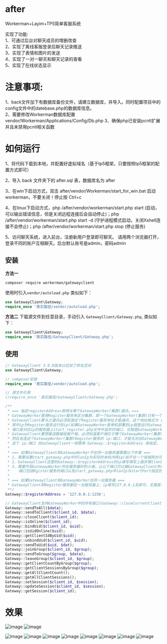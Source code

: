 # after
Workerman+Layim+TP5简单客服系统  

实现了功能:  
1、可通过后台对聊天成员的增删改查   
2、实现了离线客服登录后聊天记录推送   
3、实现了表情和图片的发送  
4、实现了一对一聊天和聊天记录的查看  
5、实现了在线状态显示  

# 注意事项:  
1、back文件加下有数据库备份文件，请建立数据库，并导入。同时配置项目中的config文件中的datebase.php的数据库信息。  
2、需要修改Workerman数据库配置 vendor/Workerman/Applications/Config/Db.php
3、确保php已安装pcntl扩展并且未禁用pcntl相关函数


# 如何运行  
1、将代码下载到本地，并配置好虚拟域名（基于tp5框架，只要按照tp5框架的配置方式即可）  
  
2、导入 back 文件夹下的 after.sql 表，数据库名为 after 

3、在win下启动方式，双击 after/vendor/Workerman/start_for_win.bat 启动 workerman，不要关闭！停止按 Ctrl+c

4、在linux下启动方式，php /after/vendor/workerman/start.php start (启动，可以输出错误信息，但是关闭远程连接后会自动停止)；php /after/vendor/workerman/start.php start -d (守护进程模式启动，关闭Xshell连接不会停止)；php /after/vendor/workerman/start.php stop (停止服务)

5、访问聊天系统，进入前台，注册新用户登录即可聊天。 请用两个浏览器打开，登录不同的账户互相聊天。后台默认账号是admin，密码admin  


## 安装
**方法一**
```
composer require workerman/gatewayclient
```
使用时引入`vendor/autoload.php` 类似如下：
```php
use GatewayClient\Gateway;
require_once '真实路径/vendor/autoload.php';
```

**方法二**
下载源文件到任意目录，手动引入 `GatewayClient/Gateway.php`, 类似如下：
```php
use GatewayClient\Gateway;
require_once '真实路径/GatewayClient/Gateway.php';
```

## 使用
```php
// GatewayClient 3.0.0版本以后加了命名空间
use GatewayClient\Gateway;

// composer安装
require_once '真实路径/vendor/autoload.php';

// 源文件引用
//require_once '真实路径/GatewayClient/Gateway.php';

/**
 * === 指定registerAddress表明与哪个GatewayWorker(集群)通讯。===
 * GatewayWorker里用Register服务来区分集群，即一个GatewayWorker(集群)只有一个Register服务，
 * GatewayClient要与之通讯必须知道这个Register服务地址才能通讯，这个地址格式为 ip:端口 ，
 * 其中ip为Register服务运行的ip(如果GatewayWorker是单机部署则ip就是运行GatewayWorker的服务器ip)，
 * 端口是对应ip的服务器上start_register.php文件中监听的端口，也就是GatewayWorker启动时看到的Register的端口。
 * GatewayClient要想推送数据给客户端，必须知道客户端位于哪个GatewayWorker(集群)，
 * 然后去连这个GatewayWorker(集群)Register服务的 ip:端口，才能与对应GatewayWorker(集群)通讯。
 * 这个 ip:端口 在GatewayClient一侧使用 Gateway::$registerAddress 来指定。
 * 
 * === 如果GatewayClient和GatewayWorker不在同一台服务器需要以下步骤 ===
 * 1、需要设置start_gateway.php中的lanIp为实际的本机内网ip(如不在一个局域网也可以设置成外网ip)，设置完后要重启GatewayWorker
 * 2、GatewayClient这里的Gateway::$registerAddress的ip填写填写上面步骤1lanIp所指定的ip，端口
 * 3、需要开启GatewayWorker所在服务器的防火墙，让以下端口可以被GatewayClient所在服务器访问，
 *    端口包括Rgister服务的端口以及start_gateway.php中lanIp与startPort指定的几个端口
 *
 * === 如果GatewayClient和GatewayWorker在同一台服务器 ===
 * GatewayClient和Register服务都在一台服务器上，ip填写127.0.0.1及即可，无需其它设置。
 **/
Gateway::$registerAddress = '127.0.0.1:1236';

// GatewayClient支持GatewayWorker中的所有接口(Gateway::closeCurrentClient Gateway::sendToCurrentClient除外)
Gateway::sendToAll($data);
Gateway::sendToClient($client_id, $data);
Gateway::closeClient($client_id);
Gateway::isOnline($client_id);
Gateway::bindUid($client_id, $uid);
Gateway::isUidOnline($uid);
Gateway::getClientIdByUid($uid);
Gateway::unbindUid($client_id, $uid);
Gateway::sendToUid($uid, $dat);
Gateway::joinGroup($client_id, $group);
Gateway::sendToGroup($group, $data);
Gateway::leaveGroup($client_id, $group);
Gateway::getClientCountByGroup($group);
Gateway::getClientSessionsByGroup($group);
Gateway::getAllClientCount();
Gateway::getAllClientSessions();
Gateway::setSession($client_id, $session);
Gateway::updateSession($client_id, $session);
Gateway::getSession($client_id);
```

# 效果
![image](https://user-images.githubusercontent.com/29120060/212464021-c11b75a4-3a85-46fd-ab2d-e985042248e2.png)
![image](https://user-images.githubusercontent.com/29120060/212464026-9a8a69b2-420f-4d2f-90f5-1f439d906327.png)

![image](https://github.com/Jing-Bei/after/blob/master/images/01.png)
![image](https://github.com/Jing-Bei/after/blob/master/images/02.png)
![image](https://github.com/Jing-Bei/after/blob/master/images/03.png)
![image](https://github.com/Jing-Bei/after/blob/master/images/04.png)
![image](https://github.com/Jing-Bei/after/blob/master/images/05.png)
![image](https://github.com/Jing-Bei/after/blob/master/images/06.png)
![image](https://github.com/Jing-Bei/after/blob/master/images/07.png)
![image](https://github.com/Jing-Bei/after/blob/master/images/08.png)




